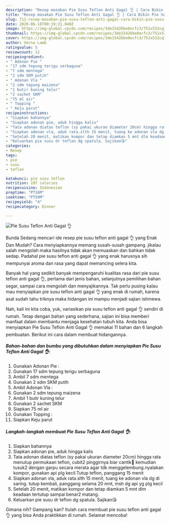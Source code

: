 ```yaml
---
description: "Resep masakan Pie Susu Teflon Anti Gagal 👌 | Cara Bikin Pie Susu Teflon Anti Gagal 👌 Yang Enak Dan Mudah"
title: "Resep masakan Pie Susu Teflon Anti Gagal 👌 | Cara Bikin Pie Susu Teflon Anti Gagal 👌 Yang Enak Dan Mudah"
slug: 712-resep-masakan-pie-susu-teflon-anti-gagal-cara-bikin-pie-susu-teflon-anti-gagal-yang-enak-dan-mudah
date: 2020-06-16T00:19:21.040Z
image: https://img-global.cpcdn.com/recipes/3de15426be0ecfc3/751x532cq70/pie-susu-teflon-anti-gagal-👌-foto-resep-utama.jpg
thumbnail: https://img-global.cpcdn.com/recipes/3de15426be0ecfc3/751x532cq70/pie-susu-teflon-anti-gagal-👌-foto-resep-utama.jpg
cover: https://img-global.cpcdn.com/recipes/3de15426be0ecfc3/751x532cq70/pie-susu-teflon-anti-gagal-👌-foto-resep-utama.jpg
author: Verna Lamb
ratingvalue: 5
reviewcount: 12
recipeingredient:
- " Adonan Pie "
- "17 sdm tepung terigu serbaguna"
- "7 sdm mentega"
- "2 sdm SKM putih"
- " Adonan Vla "
- "2 sdm tepung maizena"
- "1 butir kuning telur"
- "2 sachet SKM"
- "75 ml air"
- " Topping "
- " Keju parut"
recipeinstructions:
- "Siapkan bahannya"
- "Siapkan adonan pie, aduk hingga kalis"
- "Tata adonan diatas teflon (sy pakai ukuran diameter 20cm) hingga rata menutup permukaan teflon, cubit2 pinggirnya biar cantik💃 kemudian tusuk2 dengan garpu secara merata agar tdk menggelembung.nyalakan kompor, gunakan api plg kecil.Tutup teflon, panggang 15 menit"
- "Siapkan adonan vla, aduk rata.slth 15 menit, tuang ke adonan vla dg di saring. tutup kembali, panggang selama 20 mnt, msh dg api yg plg kecil"
- "Setelah 20 menit, matikan kompor dan tetap diamkan 5 mnt dlm keadaan tertutup sampai benar2 matang."
- "Keluarkan pie susu dr teflon dg spatula. Sajikan😘"
categories:
- Resep
tags:
- pie
- susu
- teflon

katakunci: pie susu teflon 
nutrition: 197 calories
recipecuisine: Indonesian
preptime: "PT16M"
cooktime: "PT59M"
recipeyield: "4"
recipecategory: Dinner

---
```



![Pie Susu Teflon Anti Gagal 👌](https://img-global.cpcdn.com/recipes/3de15426be0ecfc3/751x532cq70/pie-susu-teflon-anti-gagal-👌-foto-resep-utama.jpg)

Bunda Sedang mencari ide resep pie susu teflon anti gagal 👌 yang Enak Dan Mudah? Cara menyiapkannya memang susah-susah gampang. jikalau salah mengolah maka hasilnya tidak akan memuaskan dan bahkan tidak sedap. Padahal pie susu teflon anti gagal 👌 yang enak harusnya sih mempunyai aroma dan rasa yang dapat memancing selera kita.

Banyak hal yang sedikit banyak mempengaruhi kualitas rasa dari pie susu teflon anti gagal 👌, pertama dari jenis bahan, selanjutnya pemilihan bahan segar, sampai cara mengolah dan menyajikannya. Tak perlu pusing kalau mau menyiapkan pie susu teflon anti gagal 👌 yang enak di rumah, karena asal sudah tahu triknya maka hidangan ini mampu menjadi sajian istimewa.




Nah, kali ini kita coba, yuk, variasikan pie susu teflon anti gagal 👌 sendiri di rumah. Tetap dengan bahan yang sederhana, sajian ini bisa memberi manfaat dalam membantu menjaga kesehatan tubuh kita. Anda bisa menyiapkan Pie Susu Teflon Anti Gagal 👌 memakai 11 bahan dan 6 langkah pembuatan. Berikut ini cara dalam membuat hidangannya.

<!--inarticleads1-->

##### Bahan-bahan dan bumbu yang dibutuhkan dalam menyiapkan Pie Susu Teflon Anti Gagal 👌:

1. Gunakan  Adonan Pie :
1. Gunakan 17 sdm tepung terigu serbaguna
1. Ambil 7 sdm mentega
1. Gunakan 2 sdm SKM putih
1. Ambil  Adonan Vla :
1. Gunakan 2 sdm tepung maizena
1. Ambil 1 butir kuning telur
1. Gunakan 2 sachet SKM
1. Siapkan 75 ml air
1. Gunakan  Topping :
1. Siapkan  Keju parut




<!--inarticleads2-->

##### Langkah-langkah membuat Pie Susu Teflon Anti Gagal 👌:

1. Siapkan bahannya
1. Siapkan adonan pie, aduk hingga kalis
1. Tata adonan diatas teflon (sy pakai ukuran diameter 20cm) hingga rata menutup permukaan teflon, cubit2 pinggirnya biar cantik💃 kemudian tusuk2 dengan garpu secara merata agar tdk menggelembung.nyalakan kompor, gunakan api plg kecil.Tutup teflon, panggang 15 menit
1. Siapkan adonan vla, aduk rata.slth 15 menit, tuang ke adonan vla dg di saring. tutup kembali, panggang selama 20 mnt, msh dg api yg plg kecil
1. Setelah 20 menit, matikan kompor dan tetap diamkan 5 mnt dlm keadaan tertutup sampai benar2 matang.
1. Keluarkan pie susu dr teflon dg spatula. Sajikan😘




Gimana nih? Gampang kan? Itulah cara membuat pie susu teflon anti gagal 👌 yang bisa Anda praktikkan di rumah. Selamat mencoba!
